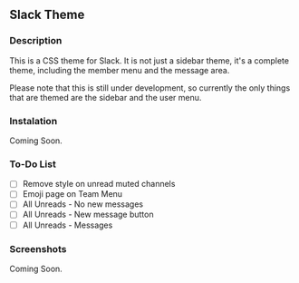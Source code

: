 
## Slack Theme
### Description
This is a CSS theme for Slack. It is not just a sidebar theme, it's a complete theme, including the member menu and the message area. 

Please note that this is still under development, so currently the only things that are themed are the sidebar and the user menu.
### Instalation
Coming Soon.
### To-Do List
- [ ] Remove style on unread muted channels
- [ ] Emoji page on Team Menu
- [ ] All Unreads - No new messages
- [ ] All Unreads - New message button
- [ ] All Unreads - Messages
### Screenshots
Coming Soon.
